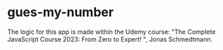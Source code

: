 # gues-my-number
The logic for this app is made within the Udemy course: "The Complete JavaScript Course 2023: From Zero to Expert! ", Jonas Schmedtmann.
